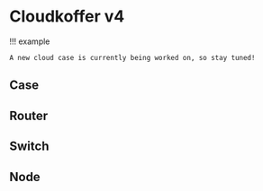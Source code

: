 <!-- markdownlint-disable MD033 -->
# Cloudkoffer v4

!!! example

    A new cloud case is currently being worked on, so stay tuned!

## Case

## Router

## Switch

## Node
